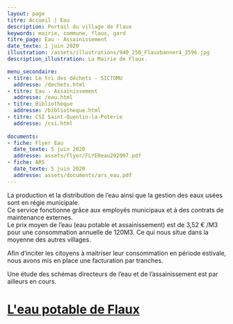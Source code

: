 ```yaml
---
layout: page
titre: Accueil | Eau
description: Portail du village de Flaux
keywords: mairie, commune, flaux, gard
titre_page: Eau - Assainissement
date_texte: 1 juin 2020
illustration: /assets/illustrations/940_250_Flauxbanner4_3596.jpg
description_illustration: La Mairie de Flaux.

menu_secondaire:
- titre: Le tri des déchets - SICTOMU
  addresse: /dechets.html
- titre: Eau - Assainissement
  addresse: /eau.html
- titre: Bibliothèque
  addresse: /bibliotheque.html
- titre: CSI Saint-Quentin-la-Poterie
  addresse: /csi.html
  
documents:
- fiche: Flyer Eau
  date_texte: 5 juin 2020
  addresse: assets/flyer/FLYEReau202007.pdf
- fiche: ARS
  date_texte: 5 juin 2020
  addresse: assets/documents/ars_eau.pdf
---
```


La production et la distribution de l’eau ainsi que la gestion des eaux usées sont en régie municipale.<br>
Ce service fonctionne grâce aux employés municipaux et à des contrats de maintenance externes.<br>
Le prix moyen de l’eau (eau potable et assainissement) est de 3,52 € /M3 pour une consommation annuelle de 120M3. Ce qui nous situe dans la moyenne des autres villages. <br>

Afin d’inciter les citoyens à maitriser leur consommation en période estivale, nous avons mis en place une facturation par tranches. <br>

Une étude des schémas directeurs de l’eau et de l’assainissement est par ailleurs en cours. <br>

# [L'eau potable de Flaux](http://www.services.eaufrance.fr/donnees/commune/30110/2019)
